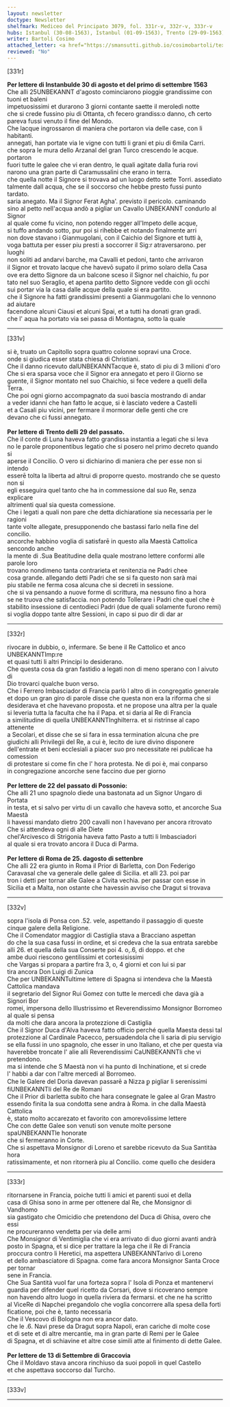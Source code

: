 ```yaml
---
layout: newsletter
doctype: Newsletter
shelfmark: Mediceo del Principato 3079, fol. 331r-v, 332r-v, 333r-v
hubs: Istanbul (30-08-1563), Istanbul (01-09-1563), Trento (29-09-1563), Bratislava (22-09-1563), Roma (25-09-1563), Krakow (13-09-1563)
writer: Bartoli Cosimo
attached_letter: <a href="https://smansutti.github.io/cosimobartoli/texts/TBD/">TBD</a>
reviewed: "No"
---
```


[331r]  
  
  
<strong>Per lettere di Instanbulde 30 di agosto et del primo di settembre 1563</strong>  
Che alli 25UNBEKANNT d'agosto cominciarono pioggie grandissime con tuoni et baleni  
impetuosissimi et durarono 3 giorni contante saette il meroledì notte  
che si crede fussino piu di Ottanta, cħ fecero grandiss:o danno, cħ certo  
pareva fussi venuto il fine del Mondo.  
Che lacque ingrossaron di maniera che portaron via delle case, con li habitanti.  
annegati, han portate via le vigne con tutti li grani et piu di 6mila Carri.  
che sopra le mura dello Arzanal del gran Turco crescendo le acque. portaron  
fuori tutte le galee che vi eran dentro, le quali agitate dalla furia rovi  
narono una gran parte di Caramussalini che erano in terra.  
che quella notte il Signore si trovava ad un luogo detto sette Torri. assediato  
talmente dall acqua, che se il soccorso che hebbe presto fussi punto tardato.  
saria anegato. Ma il Signor Ferat Agha'. previsto il pericolo. caminando  
sino al petto nell'acqua andò a pigliar un Cavallo UNBEKANNT condurlo al Signor  
al quale come fu vicino, non potendo regger all'Impeto delle acque,  
si tuffo andando sotto, pur poi si rihebbe et notando finalmente arri  
non dove stavano i Gianmugolani, con il Caichio del Signore et tutti à,  
voga battuta per esser piu presti a soccorrer il Sig:r atraversarono. per luoghi  
non soliti ad andarvi barche, ma Cavalli et pedoni, tanto che arrivaron  
il Signor et trovato lacque che havevō suꝑato il primo solaro della Casa  
ove era detto Signore da un balcone sceso il Signor nel chaichio, fu por  
tato nel suo Seraglio, et apena partito detto Signore vedde con gli occhi  
sui portar via la casa dalle acque della quale si era partito.  
che il Signore ha fatti grandissimi presenti a Gianmugolani che lo vennono ad aiutare  
facendone alcuni Ciausi et alcuni Spai, et a tutti ha donati gran gradi.  
che l' aqua ha portato via sei passa di Montagna, sotto la quale  
  
---  

[331v]  
  
  
si è, truato un Capitollo sopra quattro colonne sopravi una Croce.  
onde si giudica esser stata chiesa di Christiani.  
Che il danno ricevuto dalUNBEKANNTacque è, stato di piu di 3 milioni d'oro  
Che si era sparsa voce che il Signor era annegato et pero il Giorno se  
guente, il Signor montato nel suo Chaichio, si fece vedere a quelli della  
Terra.  
Che poi ogni giorno accompagnato da suoi bascia mostrando di andar  
a veder idanni che han fatto le acque, si è lasciato vedere a Castelli  
et a Casali piu vicini, per fermare il mormorar delle genti che cre  
devano che ci fussi annegato.  
<br/><strong>Per lettere di Trento delli 29 del passato.</strong>  
Che il conte di Luna haveva fatto grandissa instantia a legati che si leva  
no le parole proponentibus legatio che si posero nel primo decreto quando si  
aperse il Concilio. O vero si dichiarino di maniera che per esse non si intendo  
esserē tolta la liberta ad altrui di proporre questo. mostrando che se questo non si  
egli esseguira quel tanto che ha in commessione dal suo Re, senza explicare  
altrimenti qual sia questa comessione.  
Che i legati a quali non pare che detta dichiaratione sia necessaria per le ragioni  
tante volte allegate, presupponendo che bastassi farlo nella fine del concilio.  
ancorche habbino voglia di satisfarē in questo alla Maestà Cattolica sencondo anche  
la mente di .Sua Beatitudine della quale mostrano lettere conformi alle parole loro  
trovano nondimeno tanta contrarieta et renitenzia ne Padri chee  
cosa grande. allegando detti Padri che se si fa questo non sarà mai  
piu stabile ne ferma cosa alcuna che si decreti in sessione.  
che si va pensando a nuove forme di scrittura, ma nessuno fino a hora  
se ne truova che satisfaccia. non potendo Tollerare i Padri che quel che è  
stabilito insessione di centodieci Padri (due de quali solamente furono remi)  
si voglia doppo tante altre Sessioni, in capo si puo dir di dar ar  
  
---  

[332r]  
  
  
rivocare in dubbio, o, infermare. Se bene il Re Cattolico et anco UNBEKANNTImp:re  
et quasi tutti li altri Principi lo desiderano.  
Che questa cosa da gran fastidio a legati non di meno sperano con l aivuto di  
Dio trovarci qualche buon verso.  
Che i Ferrero Imbasciador di Francia parlò l altro di in congregatio generale  
et dopo un gran giro di parole disse che questa non era la riforma che si  
desiderava et che havevano proposta. et ne propose una altra per la quale  
si leveria tutta la faculta che ha il Papa. et si daria al Re di Francia  
a similitudine di quella UNBEKANNTInghilterra. et si ristrinse al capo attenente  
a Secolari, et disse che se si fara in essa termination alcuna che pre  
giudichi alli Privilegii del Re, a cui è, lecito de iure divino disponere  
dell'entrate et beni ecclesiali a piacer suo pro necessitate rei publicae ha comession  
di protestare si come fin che l' hora protesta. Ne di poi è, mai conparso  
in congregazione ancorche sene faccino due per giorno  
<br/><strong>Per lettere de 22 del passato di Possonio:</strong>  
Che alli 21 uno spagnolo diede una bastonata ad un Signor Ungaro di Portata  
in testa, et si salvo per virtu di un cavallo che haveva sotto, et ancorche Sua Maestà  
li havessi mandato dietro 200  cavalli non l havevano per ancora ritrovato  
Che si attendeva ogni di alle Diete  
chel'Arcivesco di Strigonia haveva fatto Pasto a tutti li Imbasciadori  
al quale si era trovato ancora il Duca di Parma.  
<br/><strong>Per lettere di Roma de 25. dagosto di settenbre</strong>  
Che alli 22 era giunto in Roma il Prior di Barletta, con Don Federigo  
Caravasal che va generale delle galee di Sicilia. et alli 23. poi par  
tron i detti per tornar alle Galee a Civita vechia. per passar con esse in  
Sicilia et a Malta, non ostante che havessin avviso che Dragut si trovava  
  
---  

[332v]  
  
  
sopra l'isola di Ponsa con .52. vele, aspettando il passaggio di queste  
cinque galere della Religione.  
Che il Comendator maggior di Castiglia stava a Bracciano aspettan  
do che la sua casa fussi in ordine, et si credeva che la sua entrata sarebbe  
alli 26. et quella della sua Conserte poi 4. o,.6, di doppo. et che  
ambe  duoi riescono gentilissimi et cortesisissimi  
che Vargas si propara a partire fra 3, o, 4 giorni et con lui si par  
tira ancora Don Luigi di Zunica  
Che per UNBEKANNTultime lettere di Spagna si intendeva che la Maestà Cattolica mandava  
il segretario del Signor Rui Gomez con tutte le mercedi che dava già a Signori Bor  
romei, impersona dello Illustrissimo et Reverendissimo Monsignor Borromeo al quale si pensa  
da molti che dara ancora la protezzione di Castiglia  
Che il Signor Duca d'Alva haveva fatto officio perché quella Maesta dessi tal  
protezzione al Cardinale Pacecco, persuadendola che li saria di piu servigio  
se ella fussi in uno spagnolo, che esser in uno Italiano, et che per questa via  
haverebbe troncate l' alie alli Reverendissimi CaUNBEKANNTli che vi pretendono.  
ma si intende che S Maestà non vi ha punto di Inchinatione, et si crede  
l' habbi a dar con l'altre mercedi al Borromeo.  
Che le Galere del Doria davevan passarē a Nizza ꝑ pigliar li serenissimi  
fiUNBEKANNTli del Re de Romani  
Che il Prior di barletta subito che hara consegnate le galee al Gran Mastro  
essendo finita la sua condotta sene andra à Roma. in che dalla Maestà Cattolica  
è, stato molto accarezato et favorito con amorevolissime lettere  
Che con dette Galee son venuti son venute molte persone spaUNBEKANNTle honorate  
che si fermeranno in Corte.  
Che si aspettava Monsignor di Loreno et sarebbe ricevuto da Sua Santitàa hora  
ratissimamente, et non ritornerà piu al Concilio. come quello che desidera  
  
---  

[333r]  
  
  
  
ritornarsene in Francia, poiche tutti li amici et parenti suoi et della  
casa di Ghisa sono in arme per ottenere dal Re, che Monsignor di Vandhomo  
sia gastigato che Omicidio che pretendono del Duca di Ghisa, overo che essi  
ne procureranno vendetta per via delle armi  
Che Monsignor di Ventimiglia che vi era arrivato di duo giorni avanti andrà  
posto in Spagna, et si dice per trattare  la lega che il Re di Francia  
proccura contro li Heretici, ma aspettera UNBEKANNTarivo di Loreno  
et dello ambasciatore di Spagna. come fara ancora Monsignor Santa Croce per tornar  
sene in Francia.  
Che Sua Santità vuol far una forteza sopra l' Isola di Ponza et mantenervi  
guardia per difender quel ricetto da Corsari, dove si ricoverano sempre  
non havendo altro luogo in quella riviera da fermarsi. et che ne ha scritto  
al ViceRe di Napchei pregandolo che voglia concorrere alla spesa della forti  
ficatione, poi che è, tanto necessaria  
Che il Vescovo di Bologna non era ancor dato.  
che le .6. Navi prese da Dragut sopra Napoli, eran cariche di molte cose  
et di sete et di altre mercantie, ma in gran parte di Remi per le Galee  
di Spagna, et di schiavine et altre cose simili atte al finimento di dette Galee.  
<br/><strong>Per lettere de 13 di Settembre di Graccovia</strong>  
Che il Moldavo stava ancora rinchiuso da suoi popoli in quel Castello  
et che aspettava soccorso dal Turcho.  
  
---  

[333v]  
  
  
  
---  

